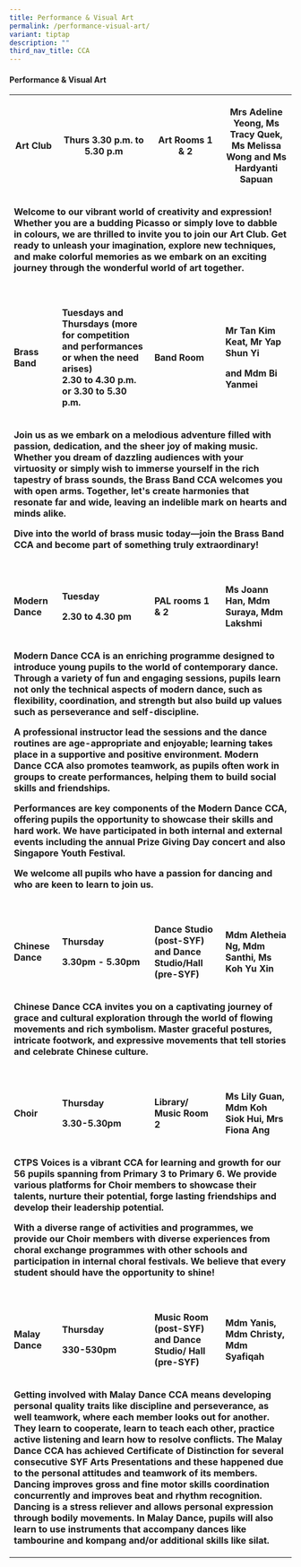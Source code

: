 ```yaml
---
title: Performance & Visual Art
permalink: /performance-visual-art/
variant: tiptap
description: ""
third_nav_title: CCA
---
```

<h4>Performance &amp; Visual Art</h4>
<table style="minWidth: 100px">
<colgroup>
<col>
<col>
<col>
<col>
</colgroup>
<tbody>
<tr>
<th rowspan="1" colspan="1">
<p>Art Club</p>
</th>
<th rowspan="1" colspan="1">
<p>Thurs 3.30 p.m. to 5.30 p.m</p>
</th>
<th rowspan="1" colspan="1">
<p>Art Rooms 1 &amp; 2</p>
</th>
<th rowspan="1" colspan="1">
<p>Mrs Adeline Yeong, Ms Tracy Quek, Ms Melissa Wong and Ms Hardyanti Sapuan</p>
</th>
</tr>
<tr>
<td rowspan="1" colspan="4">
<p><strong>Welcome to our vibrant world of creativity and expression! Whether you are a budding Picasso or simply love to dabble in colours, we are thrilled to invite you to join our Art Club. Get ready to unleash your imagination, explore new techniques, and make colorful memories as we embark on an exciting journey through the wonderful world of art together.</strong>
</p>
</td>
</tr>
<tr>
<td rowspan="1" colspan="1">
<p></p>
</td>
<td rowspan="1" colspan="1">
<p></p>
</td>
<td rowspan="1" colspan="1">
<p></p>
</td>
<td rowspan="1" colspan="1">
<p></p>
</td>
</tr>
<tr>
<td rowspan="1" colspan="1">
<p><strong>Brass Band</strong>
</p>
</td>
<td rowspan="1" colspan="1">
<p><strong>Tuesdays and Thursdays (more for competition and performances or when the need arises)<br>2.30 to 4.30 p.m. or 3.30 to 5.30 p.m.</strong>
</p>
<p></p>
</td>
<td rowspan="1" colspan="1">
<p><strong>Band Room</strong>
</p>
</td>
<td rowspan="1" colspan="1">
<p><strong>Mr Tan Kim Keat, Mr Yap Shun Yi</strong>
</p>
<p><strong>and Mdm Bi Yanmei</strong>
</p>
</td>
</tr>
<tr>
<td rowspan="1" colspan="4">
<p><strong>Join us as we embark on a melodious adventure filled with passion, dedication, and the sheer joy of making music. Whether you dream of dazzling audiences with your virtuosity or simply wish to immerse yourself in the rich tapestry of brass sounds, the Brass Band CCA welcomes you with open arms. Together, let's create harmonies that resonate far and wide, leaving an indelible mark on hearts and minds alike.</strong>
</p>
<p><strong>Dive into the world of brass music today—join the Brass Band CCA and become part of something truly extraordinary!</strong>
</p>
</td>
</tr>
<tr>
<td rowspan="1" colspan="1">
<p></p>
</td>
<td rowspan="1" colspan="1">
<p></p>
</td>
<td rowspan="1" colspan="1">
<p></p>
</td>
<td rowspan="1" colspan="1">
<p></p>
</td>
</tr>
<tr>
<td rowspan="1" colspan="1">
<p><strong>Modern Dance</strong>
</p>
</td>
<td rowspan="1" colspan="1">
<p><strong>Tuesday</strong>
</p>
<p><strong>2.30 to 4.30 pm</strong>
</p>
</td>
<td rowspan="1" colspan="1">
<p><strong>PAL rooms 1 &amp; 2</strong>
</p>
</td>
<td rowspan="1" colspan="1">
<p><strong>Ms Joann Han, Mdm Suraya, Mdm Lakshmi</strong>
</p>
</td>
</tr>
<tr>
<td rowspan="1" colspan="4">
<p><strong>Modern Dance CCA is an enriching programme designed to introduce young pupils to the world of contemporary dance. Through a variety of fun and engaging sessions, pupils learn not only the technical aspects of modern dance, such as flexibility, coordination, and strength but also build up values such as perseverance and self-discipline.</strong>
</p>
<p><strong>A professional instructor lead the sessions and the dance routines are age-appropriate and enjoyable; learning takes place in a supportive and positive environment. Modern Dance CCA also promotes teamwork, as pupils often work in groups to create performances, helping them to build social skills and friendships.</strong>
</p>
<p><strong>Performances are key components of the Modern Dance CCA, offering pupils the opportunity to showcase their skills and hard work. We have participated in both internal and external events including the annual Prize Giving Day concert and also Singapore Youth Festival.</strong>
</p>
<p><strong>We welcome all pupils who have a passion for dancing and who are keen to learn to join us.</strong>
</p>
</td>
</tr>
<tr>
<td rowspan="1" colspan="1">
<p></p>
</td>
<td rowspan="1" colspan="1">
<p></p>
</td>
<td rowspan="1" colspan="1">
<p></p>
</td>
<td rowspan="1" colspan="1">
<p></p>
</td>
</tr>
<tr>
<td rowspan="1" colspan="1">
<p><strong>Chinese Dance</strong>
</p>
</td>
<td rowspan="1" colspan="1">
<p><strong>Thursday</strong>
</p>
<p><strong>3.30pm - 5.30pm</strong>
</p>
</td>
<td rowspan="1" colspan="1">
<p><strong>Dance Studio (post-SYF) and Dance Studio/Hall (pre-SYF)</strong>
</p>
</td>
<td rowspan="1" colspan="1">
<p><strong>Mdm Aletheia Ng, Mdm Santhi, Ms Koh Yu Xin</strong>
</p>
</td>
</tr>
<tr>
<td rowspan="1" colspan="4">
<p><strong>Chinese Dance CCA invites you on a captivating journey of grace and cultural exploration through the world of flowing movements and rich symbolism. Master graceful postures, intricate footwork, and expressive movements that tell stories and celebrate Chinese culture.</strong>
</p>
</td>
</tr>
<tr>
<td rowspan="1" colspan="1">
<p></p>
</td>
<td rowspan="1" colspan="1">
<p></p>
</td>
<td rowspan="1" colspan="1">
<p></p>
</td>
<td rowspan="1" colspan="1">
<p></p>
</td>
</tr>
<tr>
<td rowspan="1" colspan="1">
<p><strong>Choir</strong>
</p>
</td>
<td rowspan="1" colspan="1">
<p><strong>Thursday</strong>
</p>
<p><strong>3.30-5.30pm</strong>
</p>
</td>
<td rowspan="1" colspan="1">
<p><strong>Library/ Music Room 2</strong>
</p>
</td>
<td rowspan="1" colspan="1">
<p><strong>Ms Lily Guan, Mdm Koh Siok Hui, Mrs Fiona Ang</strong>
</p>
</td>
</tr>
<tr>
<td rowspan="1" colspan="4">
<p><strong>CTPS Voices is a vibrant CCA for learning and growth for our 56 pupils spanning from Primary 3 to Primary 6. We provide various platforms for Choir members to showcase their talents, nurture their potential, forge lasting friendships and develop their leadership potential.</strong>
</p>
<p><strong>With a diverse range of activities and programmes, we provide our Choir members with diverse experiences from choral exchange programmes with other schools and participation in internal choral festivals. We believe that every student should have the opportunity to shine!</strong>
</p>
</td>
</tr>
<tr>
<td rowspan="1" colspan="1">
<p></p>
</td>
<td rowspan="1" colspan="1">
<p></p>
</td>
<td rowspan="1" colspan="1">
<p></p>
</td>
<td rowspan="1" colspan="1">
<p></p>
</td>
</tr>
<tr>
<td rowspan="1" colspan="1">
<p><strong>Malay Dance</strong>
</p>
</td>
<td rowspan="1" colspan="1">
<p><strong>Thursday</strong>
</p>
<p><strong>330-530pm</strong>
</p>
</td>
<td rowspan="1" colspan="1">
<p><strong>Music Room (post-SYF) and Dance Studio/ Hall (pre-SYF)</strong>
</p>
</td>
<td rowspan="1" colspan="1">
<p><strong>Mdm Yanis, Mdm Christy, Mdm Syafiqah</strong>
</p>
</td>
</tr>
<tr>
<td rowspan="1" colspan="4">
<p><strong>Getting involved with Malay Dance CCA means developing personal quality traits like discipline and perseverance, as well teamwork, where each member looks out for another. They learn to cooperate, learn to teach each other, practice active listening and learn how to resolve conflicts. The Malay Dance CCA has achieved Certificate of Distinction for several consecutive SYF Arts Presentations and these happened due to the personal attitudes and teamwork of its members. Dancing improves gross and fine motor skills coordination concurrently and improves beat and rhythm recognition. Dancing is a stress reliever and allows personal expression through bodily movements. In Malay Dance, pupils will also learn to use instruments that accompany dances like tambourine and kompang and/or additional skills like silat.</strong>
</p>
</td>
</tr>
</tbody>
</table>
<p></p>